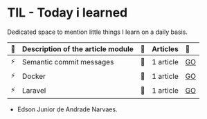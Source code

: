 # TIL - Today i learned
Dedicated space to mention little things I learn on a daily basis.


|   :pencil:                | Description of the article module             | :checkered_flag:             | Articles                   | :rocket:                   |
|:--------------------------|:----------------------------------------------|:---------------------------|:---------------------------|:---------------------------|
| :zap:                     | Semantic commit messages                      | :bookmark:                 |1 article                   |[GO](https://github.com/edsonjuniornarvaes/til/tree/master/semantic-commit-messages) 
| :zap:                     | Docker                                        | :bookmark:                 |1 article                   |[GO](https://github.com/edsonjuniornarvaes/til/tree/master/docker) 
| :zap:                     | Laravel                                       | :bookmark:                 |1 article                   |[GO](https://github.com/edsonjuniornarvaes/til/tree/master/laravel) 

- Edson Junior de Andrade Narvaes.
